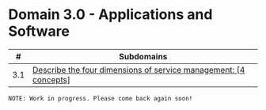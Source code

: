 # Domain 3.0 - Applications and Software

| # | Subdomains   | 
|---|---|
|3.1 | [Describe the four dimensions of service management: [4 concepts]](https://github.com/erich-tech/ITIL_Notes/tree/main/Domain_3#readme) |


```
NOTE: Work in progress. Please come back again soon! 
```
